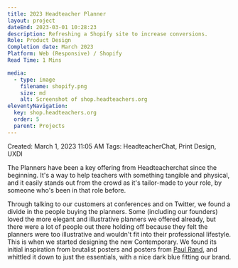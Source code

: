 ```yaml
---
title: 2023 Headteacher Planner
layout: project
dateEnd: 2023-03-01 10:28:23
description: Refreshing a Shopify site to increase conversions.
Role: Product Design
Completion date: March 2023
Platform: Web (Responsive) / Shopify
Read Time: 1 Mins

media:
  - type: image
    filename: shopify.png
    size: md
    alt: Screenshot of shop.headteachers.org
eleventyNavigation:
  key: shop.headteachers.org
  order: 5
  parent: Projects
---
```


Created: March 1, 2023 11:05 AM
Tags: HeadteacherChat, Print Design, UXDI

The Planners have been a key offering from Headteacherchat since the beginning. It's a way to help teachers with something tangible and physical, and it easily stands out from the crowd as it's tailor-made to your role, by someone who's been in that role before.

Through talking to our customers at conferences and on Twitter, we found a divide in the people buying the planners. Some (including our founders) loved the more elegant and illustrative planners we offered already, but there were a lot of people out there holding off because they felt the planners were too illustrative and wouldn't fit into their professional lifestyle. This is when we started designing the new Contemporary. We found its initial inspiration from brutalist posters and posters from [Paul Rand](https://i.pinimg.com/originals/56/25/e6/5625e626474639532fd02d0619f34011.jpg), and whittled it down to just the essentials, with a nice dark blue fitting our brand.